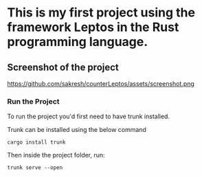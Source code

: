 # This is my first project using the framework Leptos in the Rust programming language.

## Screenshot of the project
https://github.com/sakresh/counterLeptos/assets/screenshot.png

### Run the Project

To run the project you'd first need to have trunk installed.

Trunk can be installed using the below command

```
cargo install trunk
```

Then inside the project folder, run:

```
trunk serve --open
```
